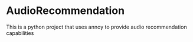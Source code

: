 # AudioRecommendation
This is a python project that uses annoy to provide audio recommendation capabilities 
